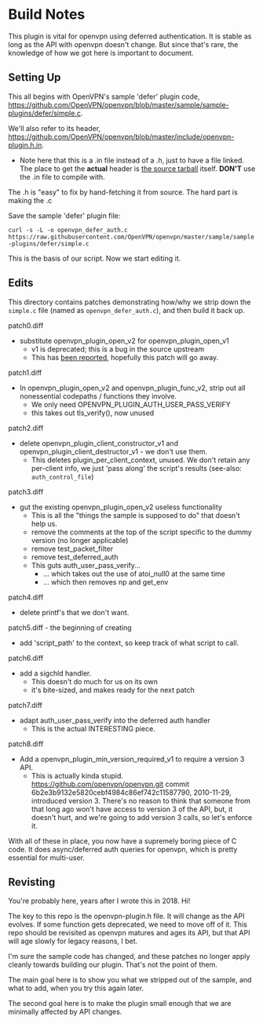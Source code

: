 # Build Notes

This plugin is vital for openvpn using deferred authentication.  It is stable as long as the API with openvpn doesn't change.  But since that's rare, the knowledge of how we got here is important to document.

Setting Up
---
This all begins with OpenVPN's sample 'defer' plugin code, <https://github.com/OpenVPN/openvpn/blob/master/sample/sample-plugins/defer/simple.c>.

We'll also refer to its header, <https://github.com/OpenVPN/openvpn/blob/master/include/openvpn-plugin.h.in>.
* Note here that this is a .in file instead of a .h, just to have a file linked.  The place to get the __actual__ header is [the source tarball](https://openvpn.net/index.php/open-source/downloads.html) itself.  __DON'T__ use the .in file to compile with.

The .h is "easy" to fix by hand-fetching it from source.  The hard part is making the .c

Save the sample 'defer' plugin file:

```curl -s -L -o openvpn_defer_auth.c https://raw.githubusercontent.com/OpenVPN/openvpn/master/sample/sample-plugins/defer/simple.c```

This is the basis of our script.  Now we start editing it.

Edits
---

This directory contains patches demonstrating how/why we strip down the ```simple.c``` file (named as ```openvpn_defer_auth.c```), and then build it back up.

patch0.diff
* substitute openvpn_plugin_open_v2 for openvpn_plugin_open_v1
  * v1 is deprecated; this is a bug in the source upstream
  * This has [been reported](https://sourceforge.net/p/openvpn/mailman/message/36357089/), hopefully this patch will go away.

patch1.diff
* In openvpn_plugin_open_v2 and openvpn_plugin_func_v2, strip out all nonessential codepaths / functions they involve.
  * We only need OPENVPN_PLUGIN_AUTH_USER_PASS_VERIFY
  * this takes out tls_verify(), now unused

patch2.diff
* delete openvpn_plugin_client_constructor_v1 and openvpn_plugin_client_destructor_v1 - we don't use them.
  * This deletes plugin_per_client_context, unused.  We don't retain any per-client info, we just 'pass along' the script's results (see-also: ```auth_control_file```)

patch3.diff
* gut the existing openvpn_plugin_open_v2 useless functionality
  * This is all the "things the sample is supposed to do" that doesn't help us.
  * remove the comments at the top of the script specific to the dummy version (no longer applicable)
  * remove test_packet_filter
  * remove test_deferred_auth
  * This guts auth_user_pass_verify...
    * ... which takes out the use of atoi_null0 at the same time
    * ... which then removes np and get_env

patch4.diff
* delete printf's that we don't want.

patch5.diff  -  the beginning of creating
* add 'script_path' to the context, so keep track of what script to call.

patch6.diff
* add a sigchld handler.
  * This doesn't do much for us on its own
  * it's bite-sized, and makes ready for the next patch

patch7.diff
* adapt auth_user_pass_verify into the deferred auth handler
  * This is the actual INTERESTING piece.

patch8.diff
* Add a openvpn_plugin_min_version_required_v1 to require a version 3 API.
  * This is actually kinda stupid.  https://github.com/openvpn/openvpn.git commit 6b2e3b9132e5820cebf4984c86ef742c11587790, 2010-11-29, introduced version 3.  There's no reason to think that someone from that long ago won't have access to version 3 of the API, but, it doesn't hurt, and we're going to add version 3 calls, so let's enforce it.

With all of these in place, you now have a supremely boring piece of C code.  It does async/deferred auth queries for openvpn, which is pretty essential for multi-user.

Revisting
---
You're probably here, years after I wrote this in 2018.  Hi!

The key to this repo is the openvpn-plugin.h file.  It will change as the API evolves.  If some function gets deprecated, we need to move off of it.  This repo should be revisited as openvpn matures and ages its API, but that API will age slowly for legacy reasons, I bet.

I'm sure the sample code has changed, and these patches no longer apply cleanly towards building our plugin.  That's not the point of them.

The main goal here is to show you what we stripped out of the sample, and what to add, when you try this again later.

The second goal here is to make the plugin small enough that we are minimally affected by API changes.
